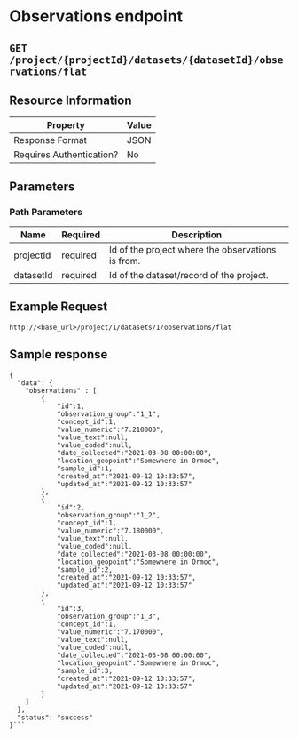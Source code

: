# Observations endpoint


## `GET /project/{projectId}/datasets/{datasetId}/observations/flat`


## Resource Information
|Property|Value|
|-----|------|
| Response Format | JSON |
| Requires Authentication? | No | 

## Parameters

### Path Parameters

| Name | Required | Description|
| ------ | ------ | ------ |
| projectId | required | Id of the project where the observations is from. |
| datasetId | required | Id of the dataset/record of the project. |


## Example Request
`http://<base_url>/project/1/datasets/1/observations/flat`


## Sample response
```
{
  "data": {
    "observations" : [
        {
            "id":1,
            "observation_group":"1_1",
            "concept_id":1,
            "value_numeric":"7.210000",
            "value_text":null,
            "value_coded":null,
            "date_collected":"2021-03-08 00:00:00",
            "location_geopoint":"Somewhere in Ormoc",
            "sample_id":1,
            "created_at":"2021-09-12 10:33:57",
            "updated_at":"2021-09-12 10:33:57"
        },
        {
            "id":2,
            "observation_group":"1_2",
            "concept_id":1,
            "value_numeric":"7.180000",
            "value_text":null,
            "value_coded":null,
            "date_collected":"2021-03-08 00:00:00",
            "location_geopoint":"Somewhere in Ormoc",
            "sample_id":2,
            "created_at":"2021-09-12 10:33:57",
            "updated_at":"2021-09-12 10:33:57"
        },
        {
            "id":3,
            "observation_group":"1_3",
            "concept_id":1,
            "value_numeric":"7.170000",
            "value_text":null,
            "value_coded":null,
            "date_collected":"2021-03-08 00:00:00",
            "location_geopoint":"Somewhere in Ormoc",
            "sample_id":3,
            "created_at":"2021-09-12 10:33:57",
            "updated_at":"2021-09-12 10:33:57"
        }
    ]
  },
  "status": "success"
}```
